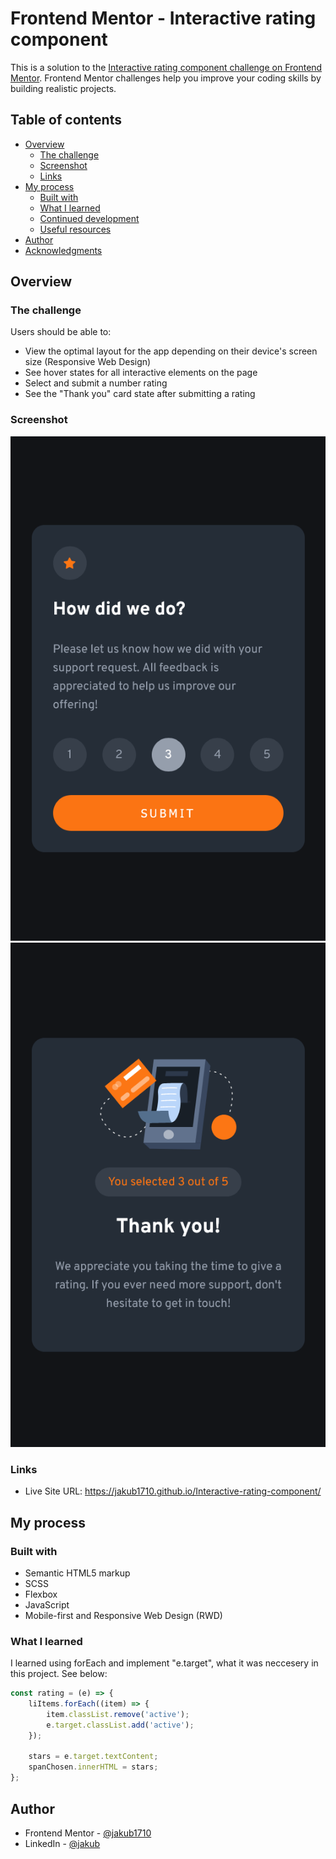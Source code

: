 # Frontend Mentor - Interactive rating component

This is a solution to the [Interactive rating component challenge on Frontend Mentor](https://www.frontendmentor.io/challenges/interactive-rating-component-koxpeBUmI). Frontend Mentor challenges help you improve your coding skills by building realistic projects. 

## Table of contents

- [Overview](#overview)
  - [The challenge](#the-challenge)
  - [Screenshot](#screenshot)
  - [Links](#links)
- [My process](#my-process)
  - [Built with](#built-with)
  - [What I learned](#what-i-learned)
  - [Continued development](#continued-development)
  - [Useful resources](#useful-resources)
- [Author](#author)
- [Acknowledgments](#acknowledgments)

## Overview

### The challenge

Users should be able to:

- View the optimal layout for the app depending on their device's screen size (Responsive Web Design)
- See hover states for all interactive elements on the page
- Select and submit a number rating
- See the "Thank you" card state after submitting a rating

### Screenshot

![](./screenshots/interactive_rating_component-mobile.png)
![](./screenshots/interactive_rating_component-mobile-active.png)

### Links

- Live Site URL: https://jakub1710.github.io/Interactive-rating-component/

## My process

### Built with

- Semantic HTML5 markup
- SCSS
- Flexbox
- JavaScript
- Mobile-first and Responsive Web Design (RWD)

### What I learned

I learned using forEach and implement "e.target", what it was neccesery in this project. See below:

```js
const rating = (e) => {
	liItems.forEach((item) => {
		item.classList.remove('active');
		e.target.classList.add('active');
	});

	stars = e.target.textContent;
	spanChosen.innerHTML = stars;
};
```
## Author

- Frontend Mentor - [@jakub1710](https://www.frontendmentor.io/profile/jakub1710)
- LinkedIn - [@jakub](https://www.linkedin.com/in/jakub-kucia-01aa10224/)
